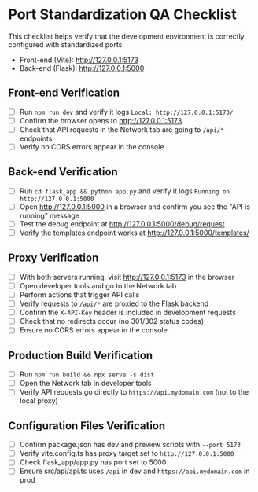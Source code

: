 # Port Standardization QA Checklist

This checklist helps verify that the development environment is correctly configured with standardized ports:
- Front-end (Vite): http://127.0.0.1:5173
- Back-end (Flask): http://127.0.0.1:5000

## Front-end Verification

- [ ] Run `npm run dev` and verify it logs `Local: http://127.0.0.1:5173/`
- [ ] Confirm the browser opens to http://127.0.0.1:5173
- [ ] Check that API requests in the Network tab are going to `/api/*` endpoints
- [ ] Verify no CORS errors appear in the console

## Back-end Verification

- [ ] Run `cd flask_app && python app.py` and verify it logs `Running on http://127.0.0.1:5000`
- [ ] Open http://127.0.0.1:5000 in a browser and confirm you see the "API is running" message
- [ ] Test the debug endpoint at http://127.0.0.1:5000/debug/request
- [ ] Verify the templates endpoint works at http://127.0.0.1:5000/templates/

## Proxy Verification

- [ ] With both servers running, visit http://127.0.0.1:5173 in the browser
- [ ] Open developer tools and go to the Network tab
- [ ] Perform actions that trigger API calls
- [ ] Verify requests to `/api/*` are proxied to the Flask backend
- [ ] Confirm the `X-API-Key` header is included in development requests
- [ ] Check that no redirects occur (no 301/302 status codes)
- [ ] Ensure no CORS errors appear in the console

## Production Build Verification

- [ ] Run `npm run build && npx serve -s dist`
- [ ] Open the Network tab in developer tools
- [ ] Verify API requests go directly to `https://api.mydomain.com` (not to the local proxy)

## Configuration Files Verification

- [ ] Confirm package.json has dev and preview scripts with `--port 5173`
- [ ] Verify vite.config.ts has proxy target set to `http://127.0.0.1:5000`
- [ ] Check flask_app/app.py has port set to 5000
- [ ] Ensure src/api/api.ts uses `/api` in dev and `https://api.mydomain.com` in prod
